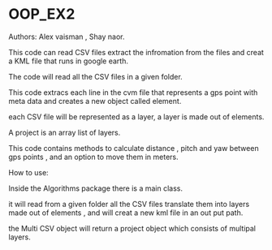 # OOP_EX2

Authors: Alex vaisman , Shay naor.

This code can read CSV files extract the infromation from the files and creat a KML file
that runs in google earth.

The code will read all the CSV files in a given folder.

This code extracs each line in the cvm file that represents a gps point with meta data and creates a new object called element.

each CSV file will be represented as a layer, a layer is made out of elements.

A project is an array list of layers.

This code contains methods to calculate distance , pitch and yaw between gps points , and an option to move them in meters.

How to use:

Inside the Algorithms package there is a main class.

it will read from a given folder all the CSV files translate them into layers made out of elements , and will creat a new kml file in an out put path.

the Multi CSV object will return a project object which consists of multipal layers.
